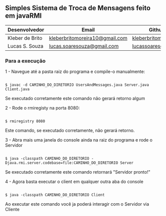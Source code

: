 ## Simples Sistema de Troca de Mensagens feito em javaRMI

| Desenvolvedor | Email | Github |
|-------------------|-----------------------------|-------------------------|
| Kleber de Brito | kleberbritomoreira10@gmail.com | [kleberbritomoreira10](https://github.com/kleberbritomoreira10)
| Lucas S. Souza | lucas.soaresouza@gmail.com | [lucassoaresouza](https://github.com/lucassoaresouza) |

### Para a execução


1 - Navegue até a pasta raiz do programa e compile-o manualmente:  
```

$ javac -d CAMINHO_DO_DIRETORIO UsersAndMessages.java Server.java Client.java  

```
Se executado corretamente este comando não gerará retorno algum



2 - Rode o rmiregisty na porta 8080:
```

$ rmiregistry 8080

```
Este comando, se executado corretamente, não gerará retorno.



3 - Abra mais uma janela do console ainda na raiz do programa e rode o Servidor
```

$ java -classpath CAMINHO_DO_DIRETORIO -Djava.rmi.server.codebase=file:CAMINHO_DO_DIRETORIO Server

```
Se executado corretamente este comando retornará "Servidor pronto!"



4 - Agora basta executar o client em qualquer outra aba do console
```

$ java -classpath CAMINHO_DO_DIRETORIO Client

```
Ao executar este comando você ja poderá interagir com o Servidor via Cliente
